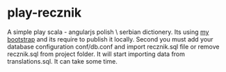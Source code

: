 play-recznik
============

A simple play scala - angularjs polish \ serbian dictionery.
Its using [my bootstrap](https://github.com/OneWebPro/OneWebPro-scala-play-bootstrap) and its require
to publish it locally.
Second you must add your database configuration conf/db.conf and import recznik.sql file or remove recznik.sql
from project folder. It will start importing data from translations.sql. It can take some time.
